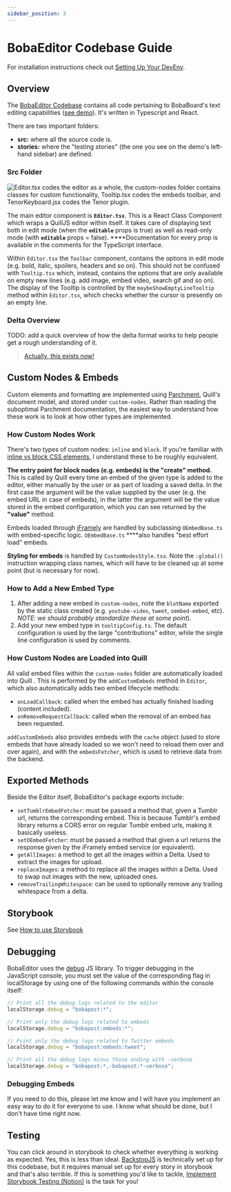```yaml
---
sidebar_position: 3
---
```


# BobaEditor Codebase Guide

For installation instructions check out [Setting Up Your DevEnv](/docs/engineering/start-developing/before-you-start).

## Overview

The [BobaEditor Codebase](https://github.com/BobaBoard/boba-editor) contains all code pertaining to BobaBoard's text editing capabilities ([see demo](https://bobaeditor.netlify.app/)). It's written in Typescript and React.

There are two important folders:

- **src:** where all the source code is.
- **stories:** where the "testing stories" (the one you see on the demo's left-hand sidebar) are defined.

### Src Folder

![Editor.tsx codes the editor as a whole, the custom-nodes folder contains classes for custom functionality, Tooltip.tsx codes the embeds toolbar, and TenorKeyboard.jsx codes the Tenor plugin.](/img/legacy/classes.png)

The main editor component is **`Editor.tsx`**. This is a React Class Component which wraps a QuillJS editor within itself. It takes care of displaying text both in edit mode (when the **`editable`** props is true) as well as read-only mode (with **`editable`** props = false). \*\*\*\*Documentation for every prop is available in the comments for the TypeScript interface.

Within `Editor.tsx` the `Toolbar` component, contains the options in edit mode (e.g. bold, italic, spoilers, headers and so on). This should not be confused with `Tooltip.tsx` which, instead, contains the options that are only available on empty new lines (e.g. add image, embed video, search gif and so on). The display of the Tooltip is controlled by the `maybeShowEmptyLineTooltip` method within `Editor.tsx`, which checks whether the cursor is presently on an empty line.

### Delta Overview

TODO: add a quick overview of how the delta format works to help people get a rough understanding of it.

> [Actually, this exists now!](../boba-editor/the-delta-format)

## Custom Nodes & Embeds

Custom elements and formatting are implemented using [Parchment](https://github.com/quilljs/parchment), Quill's document model, and stored under `custom-nodes`. Rather than reading the suboptimal Parchment documentation, the easiest way to understand how these work is to look at how other types are implemented.

### How Custom Nodes Work

There's two types of custom nodes: `inline` and `block`. If you're familiar with [inline vs block CSS elements](https://www.samanthaming.com/pictorials/css-inline-vs-inlineblock-vs-block/), I understand these to be roughly equivalent.

**The entry point for block nodes (e.g. embeds) is the "create" method.** This is called by Quill every time an embed of the given type is added to the editor, either manually by the user or as part of loading a saved delta. In the first case the argument will be the value supplied by the user (e.g. the embed URL in case of embeds), in the latter the argument will be the value stored in the embed configuration, which you can see returned by the **"value"** method.

Embeds loaded through [iFramely](http://iframely.com/) are handled by subclassing `OEmbedBase.ts` with embed-specific logic. `OEmbedBase.ts` \*\*\*\*also handles "best effort load" embeds.

**Styling for embeds** is handled by `CustomNodesStyle.tsx`. Note the `:global()` instruction wrapping class names, which will have to be cleaned up at some point (but is necessary for now).

### How to Add a New Embed Type

1. After adding a new embed in `custom-nodes`, note the `blotName` exported by the static class created (e.g. `youtube-video`, `tweet`, `oembed-embed`, etc). _NOTE: we should probably standardize these at some point_).
2. Add your new embed type in `tooltipConfig.ts`. The default configuration is used by the large "contributions" editor, while the single line configuration is used by comments.

### How Custom Nodes are Loaded into Quill

All valid embed files within the `custom-nodes` folder are automatically loaded into Quill . This is performed by the `addCustomEmbeds` method in `Editor`, which also automatically adds two embed lifecycle methods:

- `onLoadCallback`: called when the embed has actually finished loading (content included).
- `onRemoveRequestCallback`: called when the removal of an embed has been requested.

`addCustomEmbeds` also provides embeds with the `cache` object (used to store embeds that have already loaded so we won't need to reload them over and over again), and with the `embedsFetcher`, which is used to retrieve data from the backend.

## Exported Methods

Beside the Editor itself, BobaEditor's package exports include:

- `setTumblrEmbedFetcher`: must be passed a method that, given a Tumblr url, returns the corresponding embed. This is because Tumblr's embed library returns a CORS error on regular Tumblr embed urls, making it basically useless.
- `setOEmbedFetcher`: must be passed a method that given a url returns the response given by the iFramely embed service (or equivalent).
- `getAllImages`: a method to get all the images within a Delta. Used to extract the images for upload.
- `replaceImages`: a method to replace all the images within a Delta. Used to swap out images with the new, uploaded ones.
- `removeTrailingWhitespace`: can be used to optionally remove any trailing whitespace from a delta.

## Storybook

See [How to use Storybook](./howtouse-storybook)

## Debugging

BobaEditor uses the [debug](https://www.npmjs.com/package/debug) JS library. To trigger debugging in the JavaScript console, you must set the value of the corresponding flag in localStorage by using one of the following commands within the console itself:

```jsx
// Print all the debug logs related to the editor
localStorage.debug = "bobapost:*";

// Print only the debug logs related to embeds
localStorage.debug = "bobapost:embeds:*";

// Print only the debug logs related to Twitter embeds
localStorage.debug = "bobapost:embeds:tweet";

// Print all the debug logs minus those ending with -verbose
localStorage.debug = "bobapost:*,-bobapost:*-verbose";
```

### Debugging Embeds

If you need to do this, please let me know and I will have you implement an easy way to do it for everyone to use. I know what should be done, but I don't have time right now.

## Testing

You can click around in storybook to check whether everything is working as expected. Yes, this is less than ideal. [BackstopJS](https://github.com/garris/BackstopJS) is technically set up for this codebase, but it requires manual set up for every story in storybook and that's also terrible. If this is something you'd like to tackle, [Implement Storybook Testing (Notion)](https://www.notion.so/Implement-Storybook-Testing-d4d15ca68a3c4183b5cc67fcf8dd7d06) is the task for you!
